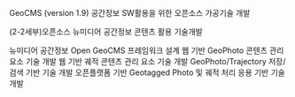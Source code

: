 GeoCMS (version 1.9)
공간정보 SW활용을 위한 오픈소스 가공기술 개발

(2-2세부)오픈소스 뉴미디어 공간정보 콘텐츠 활용 기술개발

뉴미디어 공간정보 Open GeoCMS 프레임워크 설계
웹 기반 GeoPhoto 콘텐츠 관리 요소 기술 개발
웹 기반 궤적 콘텐츠 관리 요소 기술 개발
GeoPhoto/Trajectory 저장/검색 기반 기술 개발
오픈플랫폼 기반 Geotagged Photo 및 궤적 처리 응용 기반 기술 개발
